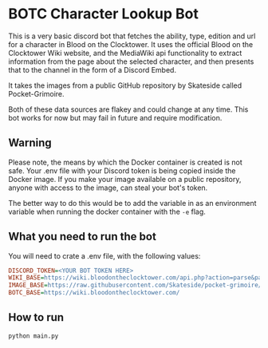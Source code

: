 # BOTC Character Lookup Bot

This is a very basic discord bot that fetches the ability, type, edition and url for a character
in Blood on the Clocktower.  It uses the official Blood on the Clocktower Wiki website, and the
MediaWiki api functionality to extract information from the page about the selected character,
and then presents that to the channel in the form of a Discord Embed.

It takes the images from a public GitHub repository by Skateside called Pocket-Grimoire.

Both of these data sources are flakey and could change at any time.  This bot works for now
but may fail in future and require modification.

## Warning

Please note, the means by which the Docker container is created is not safe.  Your .env file
with your Discord token is being copied inside the Docker image.  If you make your image
available on a public repository, anyone with access to the image, can steal your bot's token.

The better way to do this would be to add the variable in as an environment variable when
running the docker container with the `-e` flag.

## What you need to run the bot

You will need to crate a .env file, with the following values:

```cfg
DISCORD_TOKEN=<YOUR BOT TOKEN HERE>
WIKI_BASE=https://wiki.bloodontheclocktower.com/api.php?action=parse&page={}&prop=wikitext&format=json&formatversion=2
IMAGE_BASE=https://raw.githubusercontent.com/Skateside/pocket-grimoire/main/assets/img/icon/
BOTC_BASE=https://wiki.bloodontheclocktower.com/
```

## How to run

```bash
python main.py
```
